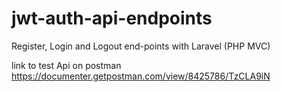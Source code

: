 # jwt-auth-api-endpoints

 Register, Login and Logout end-points with Laravel (PHP MVC)

link to test Api on postman https://documenter.getpostman.com/view/8425786/TzCLA9iN